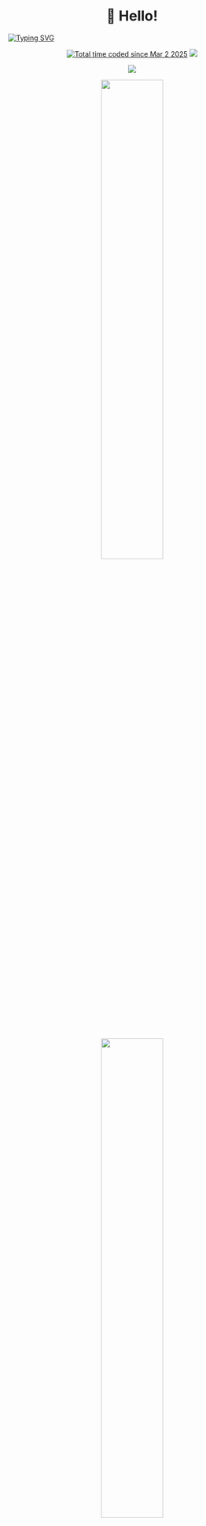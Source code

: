 <h1 align='center'>👋 Hello!</h1>

[![Typing SVG](https://readme-typing-svg.herokuapp.com?font=JetBrians+Mono&pause=1000&random=false&width=435&lines=朝闻道，夕死可矣。)](https://git.io/typing-svg)

<p align='center'><a href="https://wakatime.com/@58246647-d94d-425f-b471-5e1ce80637d1"><img src="https://wakatime.com/badge/user/58246647-d94d-425f-b471-5e1ce80637d1.svg" alt="Total time coded since Mar 2 2025" /></a>
<!---
<a href="https://visitorbadge.io/status?path=https%3A%2F%2Fgithub.com%2FSuda-Baka"><img src="https://api.visitorbadge.io/api/visitors?path=https%3A%2F%2Fgithub.com%2FSuda-Baka&label=%F0%9F%8C%8D%20Total%20Visitors&countColor=%23263759&style=flat&labelStyle=none" /></a>
--->
<a href="https://github.com/Suda-Baka?tab=repositories"><img src="https://img.shields.io/github/stars/Suda-Baka?style=flat&logo=github&label=Total%20Stars&color=teal"/></a>
</p>

<p align='center'><img src="https://count.getloli.com/@sudayo?name=sudayo&theme=booru-lewd&padding=10&offset=0&align=center&scale=1&pixelated=1&darkmode=auto"/></p>

<p align='center'>
<img height="50%" width="auto" src ="https://github-readme-stats.vercel.app/api?username=Suda-Baka&show_icons=true&count_private=true&theme=darcula&hide_border=true&hide=issues,contribs&bg_color=00000000">
<img height="50%" width="auto" src ="https://github-readme-stats.vercel.app/api/top-langs/?username=Suda-Baka&layout=compact&hide_border=true&theme=darcula&bg_color=00000000&langs_count=6&hide=jupyter%20notebook,tex,css,php&exclude_repo=Pacman-AI">
</p>

<p align="center">
<img src ="https://github-readme-streak-stats.herokuapp.com?user=Suda-Baka&theme=darcula&hide_border=true&background=FFFFFF00">
</p>
